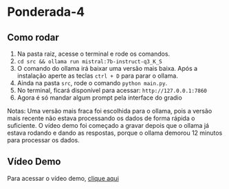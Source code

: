 # Ponderada-4

## Como rodar

1. Na pasta raiz, acesse o terminal e rode os comandos.
2. `cd src && ollama run mistral:7b-instruct-q3_K_S`
3. O comando do ollama irá baixar uma versão mais baixa. Após a instalação aperte as teclas `ctrl + D` para parar o ollama.
4. Ainda na pasta `src`, rode o comando `python main.py`.
5. No terminal, ficará disponível para acessar: `http://127.0.0.1:7860`
6. Agora é só mandar algum prompt pela interface do gradio

Notas: Uma versão mais fraca foi escolhida para o ollama, pois a versão mais recente não estava processando os dados de forma rápida o suficiente. O vídeo demo foi começado a gravar depois que o ollama já estava rodando e dando as respostas, porque o ollama demorou 12 minutos para processar os dados.

## Vídeo Demo

Para acessar o vídeo demo, [clique aqui](https://drive.google.com/file/d/1rpkcLH0EzYarW_Vk4If2xrJha93ZgZpd/view?usp=sharing)
